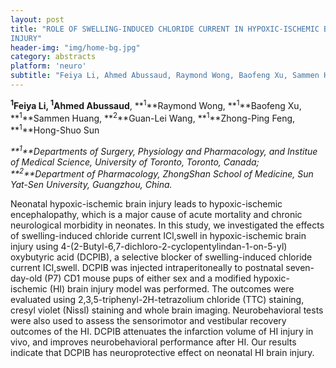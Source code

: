 ```yaml
---
layout: post
title: "ROLE OF SWELLING-INDUCED CHLORIDE CURRENT IN HYPOXIC-ISCHEMIC BRAIN
INJURY"
header-img: "img/home-bg.jpg"
category: abstracts
platform: 'neuro'
subtitle: "Feiya Li, Ahmed Abussaud, Raymond Wong, Baofeng Xu, Sammen Huang, Guan-Lei Wang, Zhong-Ping Feng, Hong-Shuo Sun"
---
```


**<sup>1</sup>Feiya Li, <sup>1</sup>Ahmed Abussaud**, **<sup>1</sup>**Raymond Wong, **<sup>1</sup>**Baofeng
Xu, **<sup>1</sup>**Sammen Huang, **<sup>2</sup>**Guan-Lei Wang, **<sup>1</sup>**Zhong-Ping Feng,
**<sup>1</sup>**Hong-Shuo Sun

_**<sup>1</sup>**Departments of Surgery, Physiology and Pharmacology, and
Institue of Medical Science, University of Toronto, Toronto, Canada;
**<sup>2</sup>**Department of Pharmacology, ZhongShan School of Medicine, Sun
Yat-Sen University, Guangzhou, China._

Neonatal hypoxic-ischemic brain injury leads to hypoxic-ischemic
encephalopathy, which is a major cause of acute mortality and chronic
neurological morbidity in neonates. In this study, we investigated the
effects of swelling-induced chloride current ICl,swell in
hypoxic-ischemic brain injury using
4-(2-Butyl-6,7-dichloro-2-cyclopentylindan-1-on-5-yl) oxybutyric acid
(DCPIB), a selective blocker of swelling-induced chloride current
ICl,swell. DCPIB was injected intraperitoneally to postnatal
seven-day-old (P7) CD1 mouse pups of either sex and a modified
hypoxic-ischemic (HI) brain injury model was performed. The outcomes
were evaluated using 2,3,5-triphenyl-2H-tetrazolium chloride (TTC)
staining, cresyl violet (Nissl) staining and whole brain imaging.
Neurobehavioral tests were also used to assess the sensorimotor and
vestibular recovery outcomes of the HI. DCPIB attenuates the infarction
volume of HI injury in vivo, and improves neurobehavioral performance
after HI. Our results indicate that DCPIB has neuroprotective effect on
neonatal HI brain injury.
